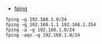 - [fping](http://fping.org/fping.1.html)

```
fping −g 192.168.1.0/24
fping −g 192.168.1.1 192.168.1.254
fping -a −g 192.168.1.0/24
fping -aqs −g 192.168.1.0/24
```
